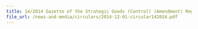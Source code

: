 ```yaml
---
title: 14/2014 Gazette of the Strategic Goods (Control) (Amendment) Regulations 2014
file_url: /news-and-media/circulars/2014-12-01-circular142014.pdf
---
```

